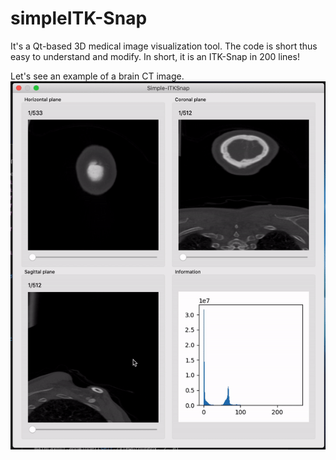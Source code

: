 # simpleITK-Snap

It's a Qt-based 3D medical image visualization tool. The code is short thus easy to understand and modify. In short, it is an ITK-Snap in 200 lines!

Let's see an example of a brain CT image.
![A CTA image opened in simpleITK-Snap](./example.gif)
